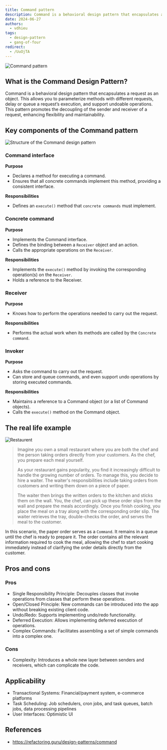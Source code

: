 ```yaml
---
title: Command pattern
description: Command is a behavioral design pattern that encapsulates a request as an object. This allows you to parameterize methods with different requests, delay or queue a request’s execution, and support undoable operations. This pattern promotes the decoupling of the sender and receiver of a request, enhancing flexibility and maintainability.
date: 2024-06-27
authors:
  - vdhieu
tags:
  - design-pattern
  - gang-of-four
redirect:
  - /UuOjTA
---
```


![Command pattern](assets/command-pattern_command-en-2x.webp)

## What is the Command Design Pattern?

Command is a behavioral design pattern that encapsulates a request as an object. This allows you to parameterize methods with different requests, delay or queue a request’s execution, and support undoable operations. This pattern promotes the decoupling of the sender and receiver of a request, enhancing flexibility and maintainability.

## Key components of the Command pattern

![Structure of the Command design pattern](assets/command-pattern_structure-2x.webp)

### Command interface

**Purpose**

- Declares a method for executing a command.
- Ensures that all concrete commands implement this method, providing a consistent interface.

**Responsibilities**

- Defines an `execute()` method that `concrete commands` must implement.

### Concrete command

**Purpose**

- Implements the Command interface.
- Defines the binding between a `Receiver` object and an action.
- Calls the appropriate operations on the `Receiver`.

**Responsibilities**

- Implements the `execute()` method by invoking the corresponding operation(s) on the `Receiver`.
- Holds a reference to the Receiver.

### Receiver

**Purpose**

- Knows how to perform the operations needed to carry out the request.

**Responsibilities**

- Performs the actual work when its methods are called by the `Concrete command`.

### Invoker

**Purpose**

- Asks the command to carry out the request.
- Can store and queue commands, and even support undo operations by storing executed commands.

**Responsibilities**

- Maintains a reference to a Command object (or a list of Command objects).
- Calls the `execute()` method on the Command object.

## The real life example

![Restaurent](assets/command-pattern_command-comic-1-2x.webp)

> Imagine you own a small restaurant where you are both the chef and the person taking orders directly from your customers. As the chef, you prepare each meal yourself.
>
> As your restaurant gains popularity, you find it increasingly difficult to handle the growing number of orders. To manage this, you decide to hire a waiter. The waiter's responsibilities include taking orders from customers and writing them down on a piece of paper.
>
> The waiter then brings the written orders to the kitchen and sticks them on the wall. You, the chef, can pick up these order slips from the wall and prepare the meals accordingly. Once you finish cooking, you place the meal on a tray along with the corresponding order slip.
> The waiter retrieves the tray, double-checks the order, and serves the meal to the customer.

In this scenario, the paper order serves as a `Command`. It remains in a queue until the chef is ready to prepare it. The order contains all the relevant information required to cook the meal, allowing the chef to start cooking immediately instead of clarifying the order details directly from the customer.

## Pros and cons

### Pros

- Single Responsibility Principle: Decouples classes that invoke operations from classes that perform these operations.
- Open/Closed Principle: New commands can be introduced into the app without breaking existing client code.
- Undo/Redo: Supports implementing undo/redo functionality.
- Deferred Execution: Allows implementing deferred execution of operations.
- Complex Commands: Facilitates assembling a set of simple commands into a complex one.

### Cons

- Complexity: Introduces a whole new layer between senders and receivers, which can complicate the code.

## Applicability

- Transactional Systems: Financial/payment system, e-commerce platforms
- Task Scheduling: Job schedulers, cron jobs, and task queues, batch jobs, data processing pipelines
- User Interfaces: Optimistic UI

## References

- https://refactoring.guru/design-patterns/command
